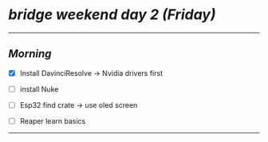 
# *__bridge weekend day 2 (Friday)__* 

---
## *__Morning__*

- [x] Install DavinciResolve  -> Nvidia drivers first 
- [ ] install Nuke
- [ ] Esp32 find crate -> use oled screen
- [ ] Reaper learn basics


---


